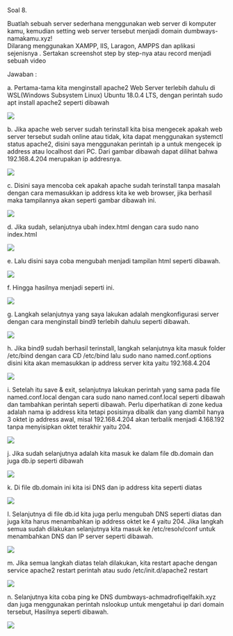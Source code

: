Soal 8.

Buatlah sebuah server sederhana menggunakan web server di komputer kamu, kemudian setting web server tersebut menjadi domain dumbways-namakamu.xyz!  
Dilarang menggunakan XAMPP, IIS, Laragon, AMPPS dan aplikasi sejenisnya . Sertakan screenshot step by step-nya atau record menjadi sebuah video

Jawaban : 

a. Pertama-tama kita menginstall apache2 Web Server terlebih dahulu di WSL(Windows Subsystem Linux) Ubuntu 18.0.4 LTS, 
dengan perintah sudo apt install apache2 seperti dibawah

<img src="/images/8.1.png">

b. Jika apache web server sudah terinstall kita bisa mengecek apakah web server tersebut sudah online atau tidak, 
kita dapat menggunakan systemctl status apache2, disini saya menggunakan perintah ip a untuk mengecek ip address atau localhost dari PC. 
Dari gambar dibawah dapat dilihat bahwa 192.168.4.204 merupakan ip addresnya.

<img src="/images/8.2.png">

c. Disini saya mencoba cek apakah apache sudah terinstall tanpa masalah dengan cara memasukkan ip address kita ke web browser, 
jika berhasil maka tampilannya akan seperti gambar dibawah ini.

<img src="/images/8.3.png">

d. Jika sudah, selanjutnya ubah index.html dengan cara sudo nano index.html

<img src="/images/8.4.png">

e. Lalu disini saya coba mengubah menjadi tampilan html seperti dibawah.

<img src="/images/8.5.png">

f. Hingga hasilnya menjadi seperti ini. 

<img src="/images/8.6.png">

g. Langkah selanjutnya yang saya lakukan adalah mengkonfigurasi server dengan cara menginstall bind9 terlebih dahulu seperti dibawah.

<img src="/images/8.7.png">

h. Jika bind9 sudah berhasil terinstall, langkah selanjutnya kita masuk folder /etc/bind dengan cara CD /etc/bind lalu sudo nano named.conf.options 
disini kita akan memasukkan ip address server kita yaitu 192.168.4.204

<img src="/images/8.8.png">

i. Setelah itu save & exit, selanjutnya lakukan perintah yang sama pada file named.conf.local dengan cara sudo nano named.conf.local seperti dibawah 
dan tambahkan perintah seperti dibawah. Perlu diperhatikan di zone kedua adalah nama ip address kita tetapi posisinya dibalik dan yang diambil hanya 3 oktet ip address awal,
misal 192.168.4.204 akan terbalik menjadi 4.168.192 tanpa menyisipkan oktet terakhir yaitu 204.

<img src="/images/8.9.png">

j. Jika sudah selanjutnya adalah kita masuk ke dalam file db.domain dan juga db.ip seperti dibawah

<img src="/images/8.10.png">

k. Di file db.domain ini kita isi DNS dan ip address kita seperti diatas

<img src="/images/8.11.png">

l. Selanjutnya di file db.id kita juga perlu mengubah DNS seperti diatas dan juga kita harus menambahkan ip address oktet ke 4 yaitu 204. 
Jika langkah semua sudah dilakukan selanjutnya kita masuk ke /etc/resolv/conf untuk menambahkan DNS dan IP server seperti dibawah.

<img src="/images/8.12.png">

m. Jika semua langkah diatas telah dilakukan, kita restart apache dengan service apache2 restart perintah atau sudo /etc/init.d/apache2 restart

<img src="/images/8.13.png">

n. Selanjutnya kita coba ping ke DNS dumbways-achmadrofiqelfakih.xyz dan juga menggunakan perintah nslookup untuk mengetahui ip dari domain tersebut, 
Hasilnya seperti dibawah.

<img src="/images/8.14.png">
